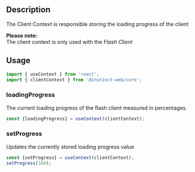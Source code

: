 ## Description
The Client Context is responsible storing the loading progress of the client

**Please note:**
<br />
The client context is only used with the *Flash Client* 

## Usage
```typescript
import { useContext } from 'react';
import { clientContext } from '@instinct-web/core';
```

### loadingProgress
The current loading progress of the flash client measured in percentages.
```typescript
const {loadingProgress} = useContext(clientContext);
```

### setProgress
Updates the currently stored loading progress value
```typescript
const {setProgress} = useContext(clientContext);
setProgress(100);
```
